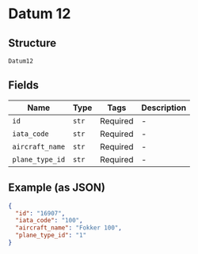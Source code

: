 
# Datum 12

## Structure

`Datum12`

## Fields

| Name | Type | Tags | Description |
|  --- | --- | --- | --- |
| `id` | `str` | Required | - |
| `iata_code` | `str` | Required | - |
| `aircraft_name` | `str` | Required | - |
| `plane_type_id` | `str` | Required | - |

## Example (as JSON)

```json
{
  "id": "16907",
  "iata_code": "100",
  "aircraft_name": "Fokker 100",
  "plane_type_id": "1"
}
```

